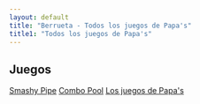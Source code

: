 ```yaml
---
layout: default
title: "Berrueta - Todos los juegos de Papa's"
title1: "Todos los juegos de Papa's"
---
```


<div class="custom-container">
    <h2>Juegos</h2>
    <div class="useful-links">
      <a href="/juegos/flappy/" class="game-btn flappy">Smashy Pipe</a>
      <a href="/juegos/combopool/" class="game-btn cpool">Combo Pool</a>
      <a href="/juegos/papas/" class="game-btn papas">Los juegos de Papa's</a>
    </div>
  </div>